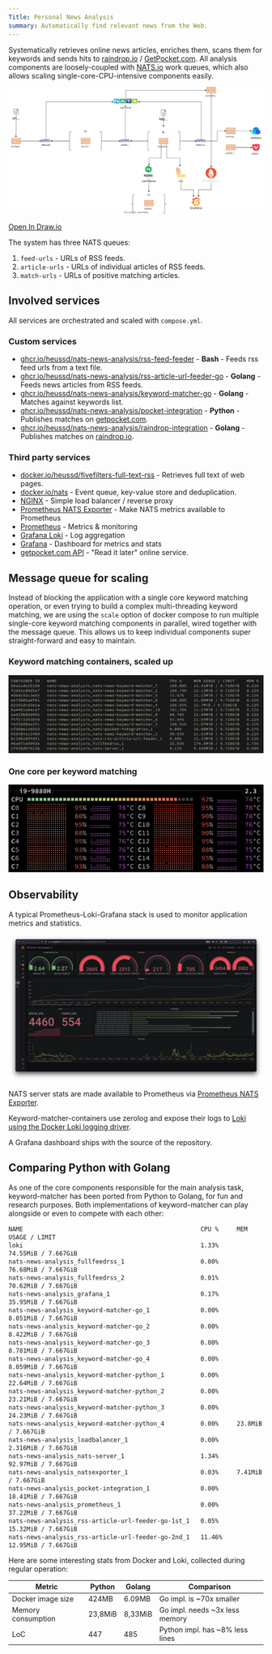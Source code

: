 ```yaml
---
Title: Personal News Analysis
summary: Automatically find relevant news from the Web.
---
```


Systematically retrieves online news articles, enriches them, scans them for keywords and sends hits to [raindrop.io](https://raindrop.io/) / [GetPocket.com](https://getpocket.com/). All analysis components are loosely-coupled with [NATS.io](https://nats.io/) work queues, which also allows scaling single-core-CPU-intensive components easily.

![](architecture.drawio.svg)

[Open In Draw.io](https://app.diagrams.net/?url=https://raw.githubusercontent.com/heussd/nats-news-analysis/main/architecture.drawio)

The system has three NATS queues:

1. `feed-urls` - URLs of RSS feeds.
2. `article-urls` - URLs of individual articles of RSS feeds.
3. `match-urls` - URLs of positive matching articles.

## Involved services

All services are orchestrated and scaled with `compose.yml`.

### Custom services

-   [ghcr.io/heussd/nats-news-analysis/rss-feed-feeder](https://ghcr.io/heussd/nats-news-analysis/rss-feed-feeder) - **Bash** - Feeds rss feed urls from a text file.
-   [ghcr.io/heussd/nats-news-analysis/rss-article-url-feeder-go](https://ghcr.io/heussd/nats-news-analysis/rss-article-url-feeder-go) - **Golang** - Feeds news articles from RSS feeds.
-   [ghcr.io/heussd/nats-news-analysis/keyword-matcher-go](https://ghcr.io/heussd/nats-news-analysis/keyword-matcher-go) - **Golang** - Matches against keywords list.
-   [ghcr.io/heussd/nats-news-analysis/pocket-integration](https://ghcr.io/heussd/nats-news-analysis/pocket-integration) - **Python** - Publishes matches on [getpocket.com](https://getpocket.com/).
-   [ghcr.io/heussd/nats-news-analysis/raindrop-integration](https://ghcr.io/heussd/nats-news-analysis/raindrop-integration) - **Golang** - Publishes matches on [raindrop.io](https://raindrop.io/).

### Third party services

-   [docker.io/heussd/fivefilters-full-text-rss](https://hub.docker.com/r/heussd/fivefilters-full-text-rss) - Retrieves full text of web pages.
-   [docker.io/nats](https://hub.docker.com/_/nats) - Event queue, key-value store and deduplication.
-   [NGINX](https://www.nginx.com/) - Simple load balancer / reverse proxy
-   [Prometheus NATS Exporter](https://github.com/nats-io/prometheus-nats-exporter) - Make NATS metrics available to Prometheus
-   [Prometheus](https://prometheus.io/) - Metrics & monitoring
-   [Grafana Loki](https://grafana.com/oss/loki/) - Log aggregation
-   [Grafana](https://grafana.com/grafana/) - Dashboard for metrics and stats
-   [getpocket.com API](https://getpocket.com/developer/) - "Read it later" online service.

## Message queue for scaling

Instead of blocking the application with a single core keyword matching operation, or even trying to build a complex multi-threading keyword matching, we are using the `scale` option of docker compose to run multiple single-core keyword matching components in parallel, wired together with the message queue. This allows us to keep individual components super straight-forward and easy to maintain.

### Keyword matching containers, scaled up

![](containers.png)

### One core per keyword matching

![](cpu-cores.png)

## Observability

A typical Prometheus-Loki-Grafana stack is used to monitor application metrics and statistics.

![](dashboard.png)

NATS server stats are made available to Prometheus via [Prometheus NATS Exporter](https://github.com/nats-io/prometheus-nats-exporter).

Keyword-matcher-containers use zerolog and expose their logs to [Loki using the Docker Loki logging driver](https://yuriktech.com/2020/03/21/Collecting-Docker-Logs-With-Loki/).

A Grafana dashboard ships with the source of the repository.

## Comparing Python with Golang

As one of the core components responsible for the main analysis task, keyword-matcher has been ported from Python to Golang, for fun and research purposes. Both implementations of keyword-matcher can play alongside or even to compete with each other:

    NAME                                                 CPU %     MEM USAGE / LIMIT
    loki                                                 1.33%     74.55MiB / 7.667GiB
    nats-news-analysis_fullfeedrss_1                     0.00%     76.68MiB / 7.667GiB
    nats-news-analysis_fullfeedrss_2                     0.01%     70.62MiB / 7.667GiB
    nats-news-analysis_grafana_1                         0.17%     35.95MiB / 7.667GiB
    nats-news-analysis_keyword-matcher-go_1              0.00%     8.051MiB / 7.667GiB
    nats-news-analysis_keyword-matcher-go_2              0.00%     8.422MiB / 7.667GiB
    nats-news-analysis_keyword-matcher-go_3              0.00%     8.781MiB / 7.667GiB
    nats-news-analysis_keyword-matcher-go_4              0.00%     8.059MiB / 7.667GiB
    nats-news-analysis_keyword-matcher-python_1          0.00%     22.64MiB / 7.667GiB
    nats-news-analysis_keyword-matcher-python_2          0.00%     23.21MiB / 7.667GiB
    nats-news-analysis_keyword-matcher-python_3          0.00%     24.23MiB / 7.667GiB
    nats-news-analysis_keyword-matcher-python_4          0.00%     23.8MiB / 7.667GiB
    nats-news-analysis_loadbalancer_1                    0.00%     2.316MiB / 7.667GiB
    nats-news-analysis_nats-server_1                     1.34%     92.97MiB / 7.667GiB
    nats-news-analysis_natsexporter_1                    0.03%     7.41MiB / 7.667GiB
    nats-news-analysis_pocket-integration_1              0.00%     18.41MiB / 7.667GiB
    nats-news-analysis_prometheus_1                      0.00%     37.22MiB / 7.667GiB
    nats-news-analysis_rss-article-url-feeder-go-1st_1   0.05%     15.32MiB / 7.667GiB
    nats-news-analysis_rss-article-url-feeder-go-2nd_1   11.46%    12.95MiB / 7.667GiB

Here are some interesting stats from Docker and Loki, collected during regular operation:

| Metric             | Python  | Golang  | Comparison                      |
| ------------------ | ------- | ------- | ------------------------------- |
| Docker image size  | 424MB   | 6.09MB  | Go impl. is ~70x smaller        |
| Memory consumption | 23,8MiB | 8,33MiB | Go impl. needs ~3x less memory  |
| LoC                | 447     | 485     | Python impl. has ~8% less lines |
